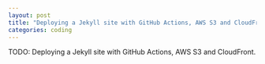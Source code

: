 ```yaml
---
layout: post
title: "Deploying a Jekyll site with GitHub Actions, AWS S3 and CloudFront"
categories: coding
---
```

TODO: Deploying a Jekyll site with GitHub Actions, AWS S3 and CloudFront.